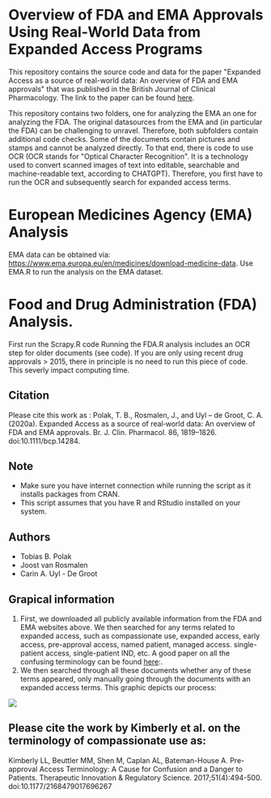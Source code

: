 # Overview of FDA and EMA Approvals Using Real-World Data from Expanded Access Programs
This repository contains the source code and data for the paper "Expanded Access as a source of real-world data: An overview of FDA and EMA approvals" that was published in the British Journal of Clinical Pharmacology. The link to the paper can be found [here](https://www.ncbi.nlm.nih.gov/pmc/articles/PMC7444779/). 

This repository contains two folders, one for analyzing the EMA an one for analyzing the FDA. The original datasources from the EMA and (in particular the FDA) can be challenging to unravel. Therefore, both subfolders contain additional code checks. Some of the documents contain pictures and stamps and cannot be analyzed directly. To that end, there is code to use OCR (OCR stands for "Optical Character Recognition". It is a technology used to convert scanned images of text into editable, searchable and machine-readable text, according to CHATGPT). Therefore, you first have to run the OCR and subsequently search for expanded access terms. 

# European Medicines Agency (EMA) Analysis
EMA data can be obtained via: https://www.ema.europa.eu/en/medicines/download-medicine-data.
Use EMA.R to run the analysis on the EMA dataset.

# Food and Drug Administration (FDA) Analysis.
First run the Scrapy.R code 
Running the FDA.R analysis includes an OCR step for older documents (see code). If you are only using recent drug approvals > 2015, there in principle is no need to run this piece of code. This severly impact computing time.   

## Citation
Please cite this work as : Polak, T. B., Rosmalen, J., and Uyl – de Groot, C. A. (2020a). Expanded Access as a source of real‐world data: An overview of FDA and EMA approvals. Br. J. Clin. Pharmacol. 86, 1819–1826. doi:10.1111/bcp.14284.

## Note

- Make sure you have internet connection while running the script as it installs packages from CRAN.
- This script assumes that you have R and RStudio installed on your system.

## Authors
- Tobias B. Polak
- Joost van Rosmalen
- Carin A. Uyl - De Groot

## Grapical information
1. First, we downloaded all publicly available information from the FDA and EMA websites above. We then searched for any terms related to expanded access, such as compassionate use, expanded access, early access, pre-approval access, named patient, managed access. single-patient access, single-patient IND, etc. A good paper on all the confusing terminology can be found [here](https://journals.sagepub.com/doi/10.1177/2168479017696267?icid=int.sj-abstract.similar-articles.5):.
2. We then searched through all these documents whether any of these terms appeared, only manually going through the documents with an expanded access terms. This graphic depicts our process:

![](https://github.com/TobiasPolak/BJCP2020/blob/master/GIF1_Compressed%20(1).gif)



## Please cite the work by Kimberly et al. on the terminology of compassionate use as:
Kimberly LL, Beuttler MM, Shen M, Caplan AL, Bateman-House A. Pre-approval Access Terminology: A Cause for Confusion and a Danger to Patients. Therapeutic Innovation & Regulatory Science. 2017;51(4):494-500. doi:10.1177/2168479017696267

